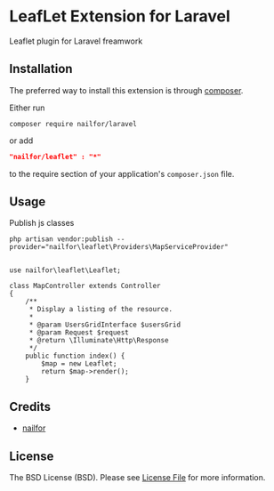 LeafLet Extension for Laravel
==========================

Leaflet plugin for Laravel freamwork

Installation
------------
The preferred way to install this extension is through [composer](http://getcomposer.org/download/).

Either run

```
composer require nailfor/laravel
```
or add

```json
"nailfor/leaflet" : "*"
```

to the require section of your application's `composer.json` file.

Usage
-----

Publish js classes

```
php artisan vendor:publish --provider="nailfor\leaflet\Providers\MapServiceProvider"
```

```

use nailfor\leaflet\Leaflet;

class MapController extends Controller
{
    /**
     * Display a listing of the resource.
     *
     * @param UsersGridInterface $usersGrid
     * @param Request $request
     * @return \Illuminate\Http\Response
     */
    public function index() {
        $map = new Leaflet;
        return $map->render();
    }

```


Credits
-------

- [nailfor](https://github.com/nailfor)

License
-------

The BSD License (BSD). Please see [License File](LICENSE.md) for more information.
